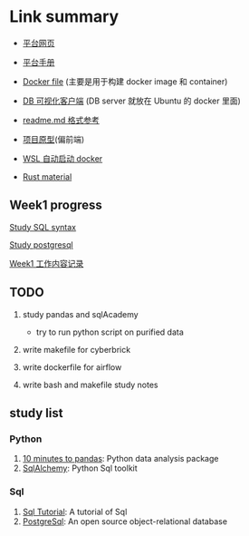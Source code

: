 # Link summary

- [平台网页](http://dev.home.ei.infore.com/document/manual)

- [平台手册](http://dev.home.ei.infore.com/document/manual)

- [Docker file](https://github.com/Jacobbishopxy/dockerfile) (主要是用于构建 docker image 和 container)

- [DB 可视化客户端](https://github.com/dbeaver/dbeaver) (DB server 就放在 Ubuntu 的 docker 里面)

- [readme.md 格式参考](https://github.com/Jacobbishopxy/note-rust-lang)

- [项目原型](https://github.com/Jacobbishopxy/cyberbrick)(偏前端)

- [WSL 自动启动 docker](https://dev.to/bowmanjd/install-docker-on-windows-wsl-without-docker-desktop-34m9)

- [Rust material](https://romankudryashov.com/blog/2020/12/graphql-rust/#_conclusion)

## Week1 progress

[Study SQL syntax](./Doc/sql_notes/sqlNotes.md)

[Study postgresql](./Doc/PostgresqlNotes.md)

[Week1 工作内容记录](./202105_week1/readme.md)

## TODO

1. study pandas and sqlAcademy
    - try to run python script on purified data

2. write makefile for cyberbrick

3. write dockerfile for airflow

4. write bash and makefile study notes

## study list

### Python

1. [10 minutes to pandas](https://pandas.pydata.org/pandas-docs/stable/user_guide/10min.html): Python data analysis package
1. [SqlAlchemy](https://www.sqlalchemy.org/): Python Sql toolkit

### Sql

1. [Sql Tutorial](https://www.sqltutorial.org/): A tutorial of Sql
1. [PostgreSql](https://www.postgresql.org/docs/13/index.html): An open source object-relational database
